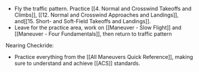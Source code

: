 - Fly the traffic pattern. Practice [[4. Normal and Crosswind Takeoffs and Climbs]], [[12. Normal and Crosswind Approaches and Landings]], and[[15. Short- and Soft-Field Takeoffs and Landings]].
- Leave for the practice area, work on [[Maneuver - Slow Flight]] and [[Maneuver - Four Fundamentals]], then return to traffic pattern

Nearing Checkride:
- Practice everything from the [[All Maneuvers Quick Reference]], making sure to understand and achieve [[ACS]] standards.